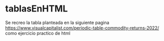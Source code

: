 # tablasEnHTML
Se recreo la tabla planteada en la siguiente pagina https://www.visualcapitalist.com/periodic-table-commodity-returns-2022/ como ejercicio practico de html
